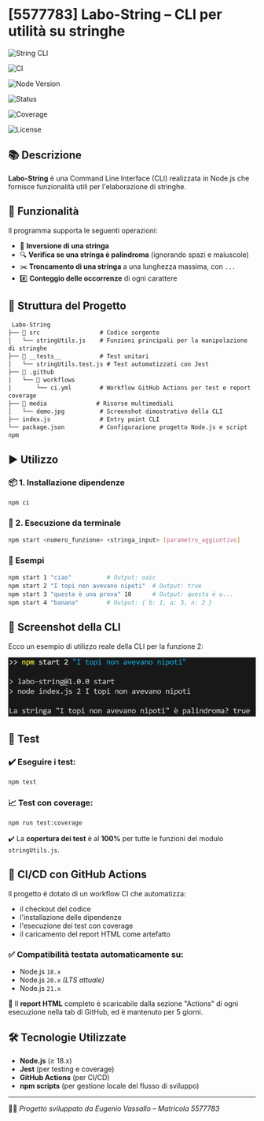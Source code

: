 # [5577783] Labo-String – CLI per utilità su stringhe

![String CLI](https://img.shields.io/badge/Labo--String-💻_CLI-orange?style=for-the-badge)

![CI](https://github.com/Eujiin/SSGS_Labo_valutato_2/actions/workflows/ci.yaml/badge.svg)


![Node Version](https://img.shields.io/badge/support_-%3E=18.0.0-blue)

![Status](https://img.shields.io/badge/status-WaitingReviewFromTheProf-success)

![Coverage](https://img.shields.io/badge/coverage-100%25-brightgreen)

![License](https://img.shields.io/badge/license-MIT-green)


## 📚 Descrizione
**Labo-String** è una Command Line Interface (CLI) realizzata in Node.js che fornisce funzionalità utili per l'elaborazione di stringhe.

## 🔧 Funzionalità
Il programma supporta le seguenti operazioni:

- 🔁 **Inversione di una stringa**
- 🔍 **Verifica se una stringa è palindroma** (ignorando spazi e maiuscole)
- ✂️ **Troncamento di una stringa** a una lunghezza massima, con `...`
- #️⃣ **Conteggio delle occorrenze** di ogni carattere

## 📁 Struttura del Progetto

```
 Labo-String
├── 📂 src                 # Codice sorgente
│   └── stringUtils.js    # Funzioni principali per la manipolazione di stringhe
├── 📂 __tests__           # Test unitari
│   └── stringUtils.test.js # Test automatizzati con Jest
├── 📂 .github
│   └── 📂 workflows
│       └── ci.yml        # Workflow GitHub Actions per test e report coverage
├── 📂 media              # Risorse multimediali
│   └── demo.jpg          # Screenshot dimostrativo della CLI
├── index.js              # Entry point CLI
└── package.json          # Configurazione progetto Node.js e script npm
```

## ▶️ Utilizzo

### 📦 1. Installazione dipendenze
```bash
npm ci
```

### 🚀 2. Esecuzione da terminale
```bash
npm start <numero_funzione> <stringa_input> [parametro_aggiuntivo]
```

### 📌 Esempi
```bash
npm start 1 "ciao"          # Output: oaic
npm start 2 "I topi non avevano nipoti"  # Output: true
npm start 3 "questa è una prova" 10      # Output: questa è u...
npm start 4 "banana"        # Output: { b: 1, a: 3, n: 2 }
```
## 📸 Screenshot della CLI

Ecco un esempio di utilizzo reale della CLI per la funzione 2:

![Esempio CLI](./media/demo.png)

## 🧪 Test

### ✔️ Eseguire i test:
```bash
npm test
```

### 📈 Test con coverage:
```bash
npm run test:coverage
```

✔️ La **copertura dei test** è al **100%** per tutte le funzioni del modulo `stringUtils.js`.

## 🔁 CI/CD con GitHub Actions

Il progetto è dotato di un workflow CI che automatizza:

- il checkout del codice
- l'installazione delle dipendenze
- l'esecuzione dei test con coverage
- il caricamento del report HTML come artefatto

### ✅ Compatibilità testata automaticamente su:
- Node.js `18.x`
- Node.js `20.x` *(LTS attuale)*
- Node.js `21.x`

📂 Il **report HTML** completo è scaricabile dalla sezione "Actions" di ogni esecuzione nella tab di GitHub, ed è mantenuto per 5 giorni.


## 🛠️ Tecnologie Utilizzate
- **Node.js** (≥ 18.x)
- **Jest** (per testing e coverage)
- **GitHub Actions** (per CI/CD)
- **npm scripts** (per gestione locale del flusso di sviluppo)

---

🧑‍🎓 *Progetto sviluppato da Eugenio Vassallo – Matricola 5577783*

